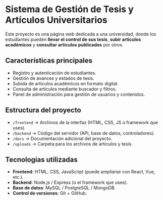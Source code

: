 # Sistema de Gestión de Tesis y Artículos Universitarios

Este proyecto es una página web dedicada a una universidad, donde los estudiantes pueden **llevar el control de sus tesis**, **subir artículos académicos** y **consultar artículos publicados** por otros.

##  Características principales
- Registro y autenticación de estudiantes.
- Gestión de avances y estados de tesis.
- Subida de artículos académicos en formato digital.
- Consulta de artículos mediante buscador y filtros.
- Panel de administración para gestión de usuarios y contenidos.

##  Estructura del proyecto
- `/frontend` → Archivos de la interfaz (HTML, CSS, JS o framework que uses).
- `/backend` → Código del servidor (API, base de datos, controladores).
- `/docs` → Documentación adicional del proyecto.
- `/uploads` → Carpeta para los archivos de artículos y tesis.

##  Tecnologías utilizadas
- **Frontend**: HTML, CSS, JavaScript (puede ampliarse con React, Vue, etc.).
- **Backend**: Node.js / Express (o el framework que uses).
- **Base de datos**: MySQL / PostgreSQL / MongoDB.
- **Control de versiones**: Git + GitHub.
